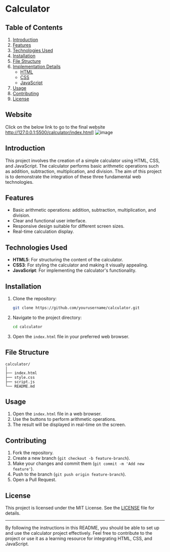 # Calculator

## Table of Contents
1. [Introduction](#introduction)
2. [Features](#features)
3. [Technologies Used](#technologies-used)
4. [Installation](#installation)
5. [File Structure](#file-structure)
6. [Implementation Details](#implementation-details)
   - [HTML](#html)
   - [CSS](#css)
   - [JavaScript](#javascript)
7. [Usage](#usage)
8. [Contributing](#contributing)
9. [License](#license)

## Website
Click on the below link to go to the final website
http://127.0.0.1:5500/calculator/index.html]
![image](https://github.com/seeker-Anushri/Calculator/assets/112256322/0ed8cac5-140b-49f5-809f-4202f2d659c7)


## Introduction
This project involves the creation of a simple calculator using HTML, CSS, and JavaScript. The calculator performs basic arithmetic operations such as addition, subtraction, multiplication, and division. The aim of this project is to demonstrate the integration of these three fundamental web technologies.

## Features
- Basic arithmetic operations: addition, subtraction, multiplication, and division.
- Clear and functional user interface.
- Responsive design suitable for different screen sizes.
- Real-time calculation display.

## Technologies Used
- **HTML5**: For structuring the content of the calculator.
- **CSS3**: For styling the calculator and making it visually appealing.
- **JavaScript**: For implementing the calculator's functionality.

## Installation
1. Clone the repository:
   ```bash
   git clone https://github.com/yourusername/calculator.git
   ```
2. Navigate to the project directory:
   ```bash
   cd calculator
   ```
3. Open the `index.html` file in your preferred web browser.

## File Structure
```
calculator/
│
├── index.html
├── style.css
├── script.js
└── README.md
```

## Usage
1. Open the `index.html` file in a web browser.
2. Use the buttons to perform arithmetic operations.
3. The result will be displayed in real-time on the screen.

## Contributing
1. Fork the repository.
2. Create a new branch (`git checkout -b feature-branch`).
3. Make your changes and commit them (`git commit -m 'Add new feature'`).
4. Push to the branch (`git push origin feature-branch`).
5. Open a Pull Request.

## License
This project is licensed under the MIT License. See the [LICENSE](LICENSE) file for details.

---

By following the instructions in this README, you should be able to set up and use the calculator project effectively. Feel free to contribute to the project or use it as a learning resource for integrating HTML, CSS, and JavaScript.
